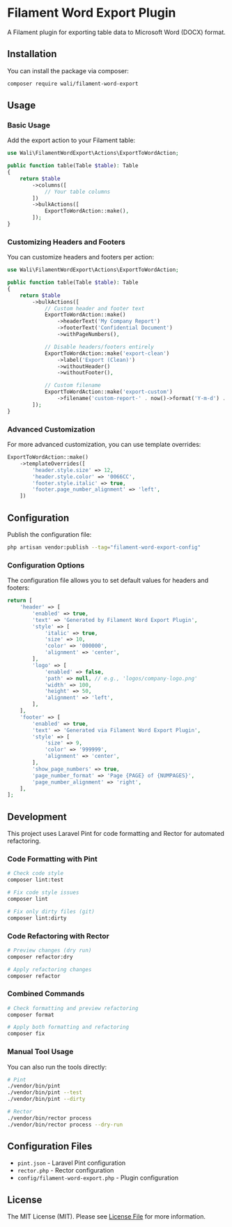 # Filament Word Export Plugin

A Filament plugin for exporting table data to Microsoft Word (DOCX) format.

## Installation

You can install the package via composer:

```bash
composer require wali/filament-word-export
```

## Usage

### Basic Usage

Add the export action to your Filament table:

```php
use Wali\FilamentWordExport\Actions\ExportToWordAction;

public function table(Table $table): Table
{
    return $table
        ->columns([
            // Your table columns
        ])
        ->bulkActions([
            ExportToWordAction::make(),
        ]);
}
```

### Customizing Headers and Footers

You can customize headers and footers per action:

```php
use Wali\FilamentWordExport\Actions\ExportToWordAction;

public function table(Table $table): Table
{
    return $table
        ->bulkActions([
            // Custom header and footer text
            ExportToWordAction::make()
                ->headerText('My Company Report')
                ->footerText('Confidential Document')
                ->withPageNumbers(),

            // Disable headers/footers entirely
            ExportToWordAction::make('export-clean')
                ->label('Export (Clean)')
                ->withoutHeader()
                ->withoutFooter(),

            // Custom filename
            ExportToWordAction::make('export-custom')
                ->filename('custom-report-' . now()->format('Y-m-d') . '.docx'),
        ]);
}
```

### Advanced Customization

For more advanced customization, you can use template overrides:

```php
ExportToWordAction::make()
    ->templateOverrides([
        'header.style.size' => 12,
        'header.style.color' => '0066CC',
        'footer.style.italic' => true,
        'footer.page_number_alignment' => 'left',
    ])
```

## Configuration

Publish the configuration file:

```bash
php artisan vendor:publish --tag="filament-word-export-config"
```

### Configuration Options

The configuration file allows you to set default values for headers and footers:

```php
return [
    'header' => [
        'enabled' => true,
        'text' => 'Generated by Filament Word Export Plugin',
        'style' => [
            'italic' => true,
            'size' => 10,
            'color' => '000000',
            'alignment' => 'center',
        ],
        'logo' => [
            'enabled' => false,
            'path' => null, // e.g., 'logos/company-logo.png'
            'width' => 100,
            'height' => 50,
            'alignment' => 'left',
        ],
    ],
    'footer' => [
        'enabled' => true,
        'text' => 'Generated via Filament Word Export Plugin',
        'style' => [
            'size' => 9,
            'color' => '999999',
            'alignment' => 'center',
        ],
        'show_page_numbers' => true,
        'page_number_format' => 'Page {PAGE} of {NUMPAGES}',
        'page_number_alignment' => 'right',
    ],
];
```

## Development

This project uses Laravel Pint for code formatting and Rector for automated refactoring.

### Code Formatting with Pint

```bash
# Check code style
composer lint:test

# Fix code style issues
composer lint

# Fix only dirty files (git)
composer lint:dirty
```

### Code Refactoring with Rector

```bash
# Preview changes (dry run)
composer refactor:dry

# Apply refactoring changes
composer refactor
```

### Combined Commands

```bash
# Check formatting and preview refactoring
composer format

# Apply both formatting and refactoring
composer fix
```

### Manual Tool Usage

You can also run the tools directly:

```bash
# Pint
./vendor/bin/pint
./vendor/bin/pint --test
./vendor/bin/pint --dirty

# Rector
./vendor/bin/rector process
./vendor/bin/rector process --dry-run
```

## Configuration Files

- `pint.json` - Laravel Pint configuration
- `rector.php` - Rector configuration
- `config/filament-word-export.php` - Plugin configuration

## License

The MIT License (MIT). Please see [License File](LICENSE.md) for more information.
